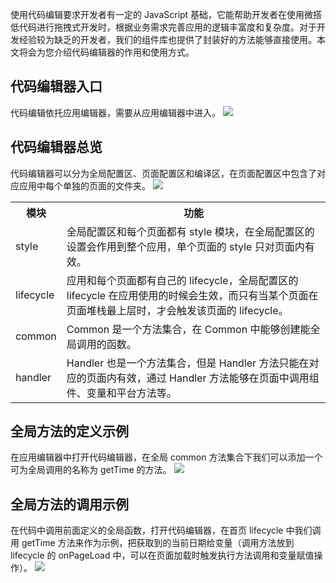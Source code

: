 使用代码编辑要求开发者有一定的 JavaScript 基础，它能帮助开发者在使用微搭低代码进行拖拽式开发时，根据业务需求完善应用的逻辑丰富度和复杂度。对于开发经验较为缺乏的开发者，我们的组件库也提供了封装好的方法能够直接使用。本文将会为您介绍代码编辑器的作用和使用方式。

## 代码编辑器入口
代码编辑依托应用编辑器，需要从应用编辑器中进入。
![](https://qcloudimg.tencent-cloud.cn/raw/0406ed462a4bf7cf2370576a1c462372.png)

## 代码编辑器总览
代码编辑器可以分为全局配置区、页面配置区和编译区，在页面配置区中包含了对应应用中每个单独的页面的文件夹。
![](https://main.qcloudimg.com/raw/0a7bba97f1d3356013bb0231b3859fd6.jpg)
<table>
    <tr>
        <th>
            模块
        </th>
        <th>
            功能
        </th>
    </tr>
    <tr>
        <td>
            style
        </td>
        <td>
            全局配置区和每个页面都有 style 模块，在全局配置区的设置会作用到整个应用，单个页面的 style 只对页面内有效。
        </td>
    </tr>
    <tr>
        <td>
            lifecycle
        </td>
        <td>
            应用和每个页面都有自己的 lifecycle，全局配置区的 lifecycle 在应用使用的时候会生效，而只有当某个页面在页面堆栈最上层时，才会触发该页面的 lifecycle。
        </td>
    </tr>
    <tr>
        <td>
            common
        </td>
        <td>
            Common 是一个方法集合，在 Common 中能够创建能全局调用的函数。
        </td>
    </tr>
    <tr>
        <td>
            handler
        </td>
        <td>
            Handler 也是一个方法集合，但是 Handler 方法只能在对应的页面内有效，通过 Handler 方法能够在页面中调用组件、变量和平台方法等。
        </td>
    </tr>
</table>

## 全局方法的定义示例
在应用编辑器中打开代码编辑器，在全局 common 方法集合下我们可以添加一个可为全局调用的名称为 getTime 的方法。
![](https://qcloudimg.tencent-cloud.cn/raw/5a360cdb353e9b9b17c666e46db1561c.png)

## 全局方法的调用示例
在代码中调用前面定义的全局函数，打开代码编辑器，在首页 lifecycle 中我们调用 getTime 方法来作为示例，把获取到的当前日期给变量（调用方法放到 lifecycle 的 onPageLoad 中，可以在页面加载时触发执行方法调用和变量赋值操作）。
![](https://qcloudimg.tencent-cloud.cn/raw/63dbed5fa2f691a07c7f254b927adc4f.png)









